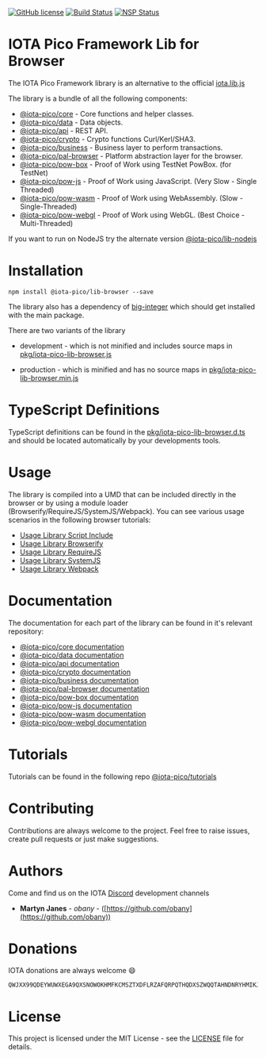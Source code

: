 [![GitHub license](https://img.shields.io/badge/license-MIT-blue.svg)](https://raw.githubusercontent.com/iotaeco/iota-pico-lib-browser/master/LICENSE) [![Build Status](https://travis-ci.org/iotaeco/iota-pico-lib-browser.svg?branch=master)](https://travis-ci.org/iotaeco/iota-pico-lib-browser) [![NSP Status](https://nodesecurity.io/orgs/iotaeco/projects/69f0d330-b7e4-4d24-97c5-cc39cecc3e0b/badge)](https://nodesecurity.io/orgs/iotaeco/projects/69f0d330-b7e4-4d24-97c5-cc39cecc3e0b)


# IOTA Pico Framework Lib for Browser

The IOTA Pico Framework library is an alternative to the official [iota.lib.js](https://github.com/iotaledger/iota.lib.js)

The library is a bundle of all the following components:

* [@iota-pico/core](https://github.com/iotaeco/iota-pico-core) - Core functions and helper classes.
* [@iota-pico/data](https://github.com/iotaeco/iota-pico-data) - Data objects.
* [@iota-pico/api](https://github.com/iotaeco/iota-pico-api) - REST API.
* [@iota-pico/crypto](https://github.com/iotaeco/iota-pico-crypto) - Crypto functions Curl/Kerl/SHA3.
* [@iota-pico/business](https://github.com/iotaeco/iota-pico-business) - Business layer to perform transactions.
* [@iota-pico/pal-browser](https://github.com/iotaeco/iota-pico-pal-browser) - Platform abstraction layer for the browser.
* [@iota-pico/pow-box](https://github.com/iotaeco/iota-pico-pow-box) - Proof of Work using TestNet PowBox. (for TestNet)
* [@iota-pico/pow-js](https://github.com/iotaeco/iota-pico-pow-js) - Proof of Work using JavaScript. (Very Slow - Single Threaded)
* [@iota-pico/pow-wasm](https://github.com/iotaeco/iota-pico-pow-wasm) - Proof of Work using WebAssembly. (Slow - Single-Threaded)
* [@iota-pico/pow-webgl](https://github.com/iotaeco/iota-pico-pow-webgl) - Proof of Work using WebGL. (Best Choice - Multi-Threaded)

If you want to run on NodeJS try the alternate version [@iota-pico/lib-nodejs](https://github.com/iotaeco/iota-pico-lib-nodejs)

# Installation

```shell
npm install @iota-pico/lib-browser --save
```

The library also has a dependency of [big-integer](https://www.npmjs.com/package/big-integer) which should get installed with the main package.

There are two variants of the library

* development - which is not minified and includes source maps in [pkg/iota-pico-lib-browser.js](./pkg/iota-pico-lib-browser.js)

* production - which is minified and has no  source maps in [pkg/iota-pico-lib-browser.min.js](./pkg/iota-pico-lib-browser.min.js)

# TypeScript Definitions

TypeScript definitions can be found in the [pkg/iota-pico-lib-browser.d.ts](./pkg/iota-pico-lib-browser.d.ts) and should be located automatically by your developments tools.

# Usage

The library is compiled into a UMD that can be included directly in the browser or by using a module loader (Browserify/RequireJS/SystemJS/Webpack). You can see various usage scenarios in the following browser tutorials:

* [Usage Library Script Include](https://github.com/iotaeco/iota-pico-tutorials/using-library/browser/getNodeInfoScriptInclude/README.md)
* [Usage Library Browserify](https://github.com/iotaeco/iota-pico-tutorials/using-library/browser/getNodeInfoBrowserify/README.md)
* [Usage Library RequireJS](https://github.com/iotaeco/iota-pico-tutorials/using-library/browser/getNodeInfoRequireJS/README.md)
* [Usage Library SystemJS](https://github.com/iotaeco/iota-pico-tutorials/using-library/browser/getNodeInfoSystemJS/README.md)
* [Usage Library Webpack](https://github.com/iotaeco/iota-pico-tutorials/using-library/browser/getNodeInfoWebpack/README.md)

# Documentation

The documentation for each part of the library can be found in it's relevant repository:

* [@iota-pico/core documentation](https://github.com/iotaeco/iota-pico-core/docs/README.md)
* [@iota-pico/data documentation](https://github.com/iotaeco/iota-pico-data/docs/README.md)
* [@iota-pico/api documentation](https://github.com/iotaeco/iota-pico-api/docs/README.md)
* [@iota-pico/crypto documentation](https://github.com/iotaeco/iota-pico-crypto/docs/README.md)
* [@iota-pico/business documentation](https://github.com/iotaeco/iota-pico-business/docs/README.md)
* [@iota-pico/pal-browser documentation](https://github.com/iotaeco/iota-pico-pal-browser/docs/README.md)
* [@iota-pico/pow-box documentation](https://github.com/iotaeco/iota-pico-pow-box/docs/README.md)
* [@iota-pico/pow-js documentation](https://github.com/iotaeco/iota-pico-pow-js/docs/README.md)
* [@iota-pico/pow-wasm documentation](https://github.com/iotaeco/iota-pico-pow-wasm/docs/README.md)
* [@iota-pico/pow-webgl documentation](https://github.com/iotaeco/iota-pico-pow-webgl/docs/README.md)

# Tutorials

Tutorials can be found in the following repo [@iota-pico/tutorials](https://github.com/iotaeco/iota-pico-tutorials)

# Contributing

Contributions are always welcome to the project. Feel free to raise issues, create pull requests or just make suggestions.

# Authors

Come and find us on the IOTA [Discord](https://discordapp.com/invite/fNGZXvh) development channels

* **Martyn Janes** - *obany* - ([https://github.com/obany](https://github.com/obany))

# Donations

IOTA donations are always welcome :smile:
```shell
QWJXX99QDEYWUWXEGA9QXSNOWOKHMFKCMSZTXDFLRZAFQRPQTHQDXSZWQQTAHNDNRYHMIKJYWQLKTFHBWSAOJDHAMB
```

# License

This project is licensed under the MIT License - see the [LICENSE](./LICENSE) file for details.
